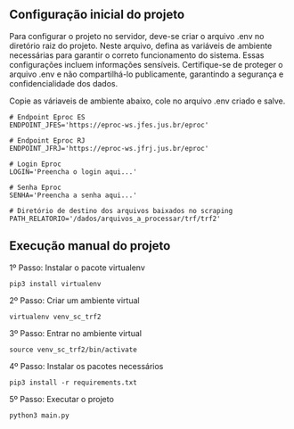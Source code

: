## Configuração inicial do projeto

Para configurar o projeto no servidor, deve-se criar o arquivo .env no diretório raiz do projeto. Neste arquivo, defina as variáveis de ambiente necessárias para garantir o correto funcionamento do sistema. Essas configurações incluem informações sensíveis. Certifique-se de proteger o arquivo .env e não compartilhá-lo publicamente, garantindo a segurança e confidencialidade dos dados.

Copie as váriaveis de ambiente abaixo, cole no arquivo .env criado e salve.

```
# Endpoint Eproc ES
ENDPOINT_JFES='https://eproc-ws.jfes.jus.br/eproc'

# Endpoint Eproc RJ
ENDPOINT_JFRJ='https://eproc-ws.jfrj.jus.br/eproc'

# Login Eproc
LOGIN='Preencha o login aqui...'

# Senha Eproc
SENHA='Preencha a senha aqui...'

# Diretório de destino dos arquivos baixados no scraping
PATH_RELATORIO='/dados/arquivos_a_processar/trf/trf2'
```

## Execução manual do projeto

1º Passo: Instalar o pacote virtualenv

`pip3 install virtualenv`

2º Passo: Criar um ambiente virtual

`virtualenv venv_sc_trf2`

3º Passo: Entrar no ambiente virtual

`source venv_sc_trf2/bin/activate`

4º Passo: Instalar os pacotes necessários

`pip3 install -r requirements.txt`

5º Passo: Executar o projeto

`python3 main.py`
